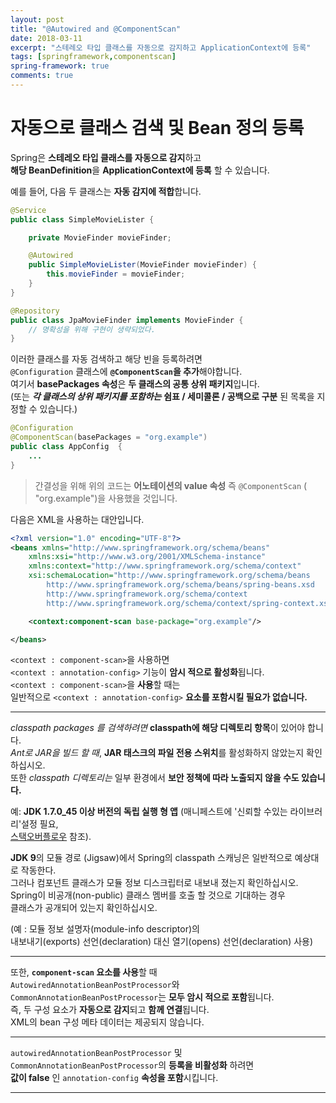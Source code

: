 ```yaml
---
layout: post
title: "@Autowired and @ComponentScan"
date: 2018-03-11
excerpt: "스테레오 타입 클래스를 자동으로 감지하고 ApplicationContext에 등록"
tags: [springframework,componentscan]
spring-framework: true
comments: true
---
```


# 자동으로 클래스 검색 및 Bean 정의 등록

Spring은 **스테레오 타입 클래스를 자동으로 감지**하고  
**해당 BeanDefinition**을 **ApplicationContext에 등록** 할 수 있습니다.  

예를 들어, 다음 두 클래스는 **자동 감지에 적합**합니다.

~~~java
@Service
public class SimpleMovieLister {

    private MovieFinder movieFinder;

    @Autowired
    public SimpleMovieLister(MovieFinder movieFinder) {
        this.movieFinder = movieFinder;
    }
}
~~~
~~~java
@Repository
public class JpaMovieFinder implements MovieFinder {
    // 명확성을 위해 구현이 생략되었다.
}
~~~

이러한 클래스를 자동 검색하고 해당 빈을 등록하려면  
`@Configuration` 클래스에 **`@ComponentScan`을 추가**해야합니다.  
여기서 **basePackages 속성**은 **두 클래스의 공통 상위 패키지**입니다.  
(또는 ***각 클래스의 상위 패키지를 포함하는*** **쉼표 / 세미콜론 / 공백으로 구분** 된 목록을 지정할 수 있습니다.)  
~~~java
@Configuration
@ComponentScan(basePackages = "org.example")
public class AppConfig  {
    ...
}
~~~
> 간결성을 위해 위의 코드는 **어노테이션의 value 속성** 즉 `@ComponentScan` ( "org.example")을 사용했을 것입니다.  

다음은 XML을 사용하는 대안입니다.  
~~~xml
<?xml version="1.0" encoding="UTF-8"?>
<beans xmlns="http://www.springframework.org/schema/beans"
    xmlns:xsi="http://www.w3.org/2001/XMLSchema-instance"
    xmlns:context="http://www.springframework.org/schema/context"
    xsi:schemaLocation="http://www.springframework.org/schema/beans
        http://www.springframework.org/schema/beans/spring-beans.xsd
        http://www.springframework.org/schema/context
        http://www.springframework.org/schema/context/spring-context.xsd">

    <context:component-scan base-package="org.example"/>

</beans>
~~~

`<context : component-scan>`을 사용하면  
`<context : annotation-config>` 기능이 **암시 적으로 활성화**됩니다.  
`<context : component-scan>`을 **사용**할 때는  
일반적으로 `<context : annotation-config>` **요소를 포함시킬 필요가 없습니다.**  

---
*classpath packages 를 검색하려면* **classpath에 해당 디렉토리 항목**이 있어야 합니다.  
*Ant로 JAR을 빌드 할 때*, **JAR 태스크의 파일 전용 스위치**를 활성화하지 않았는지 확인하십시오.  
또한 *classpath 디렉토리는* 일부 환경에서 **보안 정책에 따라 노출되지 않을 수도 있습니다.**  

예: **JDK 1.7.0_45 이상 버전의 독립 실행 형 앱** (매니페스트에 '신뢰할 수있는 라이브러리'설정 필요,  
[스택오버플로우](http://stackoverflow.com/questions/19394570/java-jre-7u45-breaks-classloader-getresources) 참조).  

**JDK 9**의 모듈 경로 (Jigsaw)에서 Spring의 classpath 스캐닝은 일반적으로 예상대로 작동한다.  
그러나 컴포넌트 클래스가 모듈 정보 디스크립터로 내보내 졌는지 확인하십시오.  
Spring이 비공개(non-public) 클래스 멤버를 호출 할 것으로 기대하는 경우  
클래스가 공개되어 있는지 확인하십시오.  

(예 : 모듈 정보 설명자(module-info descriptor)의  
내보내기(exports) 선언(declaration) 대신 열기(opens) 선언(declaration) 사용)  

---


또한, **`component-scan` 요소를 사용**할 때  
`AutowiredAnnotationBeanPostProcessor`와 `CommonAnnotationBeanPostProcessor`는 **모두 암시 적으로 포함**됩니다.  
즉, 두 구성 요소가 **자동으로 감지**되고 **함께 연결**됩니다.  
XML의 bean 구성 메타 데이터는 제공되지 않습니다.  

---
`autowiredAnnotationBeanPostProcessor` 및 `CommonAnnotationBeanPostProcessor`의 **등록을 비활성화** 하려면  
**값이 false** 인 `annotation-config` **속성을 포함**시킵니다.  

---
